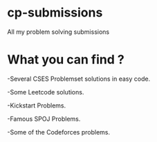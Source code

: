 # cp-submissions
All my problem solving submissions

# What you can find ?

-Several CSES Problemset solutions in easy code.

-Some Leetcode solutions.

-Kickstart Problems.

-Famous SPOJ Problems.

-Some of the Codeforces problems.
